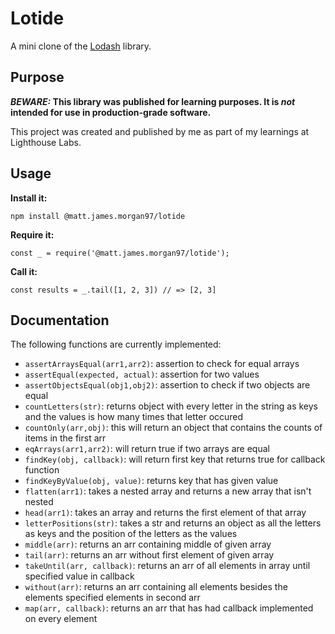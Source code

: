 # Lotide

A mini clone of the [Lodash](https://lodash.com) library.

## Purpose

**_BEWARE:_ This library was published for learning purposes. It is _not_ intended for use in production-grade software.**

This project was created and published by me as part of my learnings at Lighthouse Labs. 

## Usage

**Install it:**

`npm install @matt.james.morgan97/lotide`

**Require it:**

`const _ = require('@matt.james.morgan97/lotide');`

**Call it:**

`const results = _.tail([1, 2, 3]) // => [2, 3]`

## Documentation

The following functions are currently implemented:

* `assertArraysEqual(arr1,arr2)`: assertion to check for equal arrays
* `assertEqual(expected, actual)`: assertion for two values
* `assertObjectsEqual(obj1,obj2)`: assertion to check if two objects are equal
* `countLetters(str)`: returns object with every letter in the string as keys and the values is how many times that letter occured
* `countOnly(arr,obj)`: this will return an object that contains the counts of items in the first arr
* `eqArrays(arr1,arr2)`: will return true if two arrays are equal
* `findKey(obj, callback)`: will return first key that returns true for callback function
* `findKeyByValue(obj, value)`: returns key that has given value
* `flatten(arr1)`: takes a nested array and returns a new array that isn't nested
* `head(arr1)`: takes an array and returns the first element of that array
* `letterPositions(str)`: takes a str and returns an object as all the letters as keys and the position of the letters as the values
* `middle(arr)`: returns an arr containing middle of given array
* `tail(arr)`: returns an arr without first element of given array
* `takeUntil(arr, callback)`: returns an arr of all elements in array until specified value in callback
* `without(arr)`: returns an arr containing all elements besides the elements specified elements in second arr
* `map(arr, callback)`: returns an arr that has had callback implemented on every element


